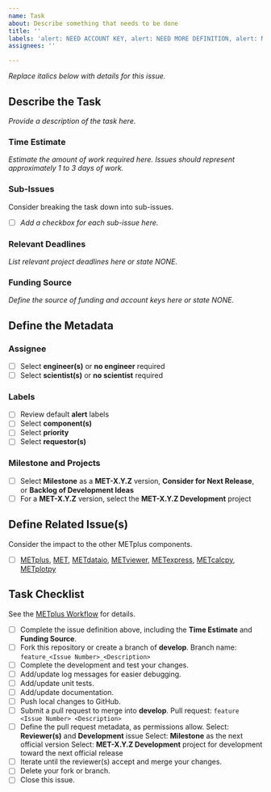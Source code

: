 ```yaml
---
name: Task
about: Describe something that needs to be done
title: ''
labels: 'alert: NEED ACCOUNT KEY, alert: NEED MORE DEFINITION, alert: NEED CYCLE ASSIGNMENT, type: task'
assignees: ''

---
```


*Replace italics below with details for this issue.*

## Describe the Task ##
*Provide a description of the task here.*

### Time Estimate ###
*Estimate the amount of work required here.*
*Issues should represent approximately 1 to 3 days of work.*

### Sub-Issues ###
Consider breaking the task down into sub-issues.
- [ ] *Add a checkbox for each sub-issue here.*

### Relevant Deadlines ###
*List relevant project deadlines here or state NONE.*

### Funding Source ###
*Define the source of funding and account keys here or state NONE.*

## Define the Metadata ##

### Assignee ###
- [ ] Select **engineer(s)** or **no engineer** required
- [ ] Select **scientist(s)** or **no scientist** required

### Labels ###
- [ ] Review default **alert** labels
- [ ] Select **component(s)**
- [ ] Select **priority**
- [ ] Select **requestor(s)**

### Milestone and Projects ###
- [ ] Select **Milestone** as a **MET-X.Y.Z** version, **Consider for Next Release**, or **Backlog of Development Ideas**
- [ ] For a **MET-X.Y.Z** version, select the **MET-X.Y.Z Development** project

## Define Related Issue(s) ##
Consider the impact to the other METplus components.
- [ ] [METplus](https://github.com/dtcenter/METplus/issues/new/choose), [MET](https://github.com/dtcenter/MET/issues/new/choose), [METdataio](https://github.com/dtcenter/METdataio/issues/new/choose), [METviewer](https://github.com/dtcenter/METviewer/issues/new/choose), [METexpress](https://github.com/dtcenter/METexpress/issues/new/choose), [METcalcpy](https://github.com/dtcenter/METcalcpy/issues/new/choose), [METplotpy](https://github.com/dtcenter/METplotpy/issues/new/choose)

## Task Checklist ##
See the [METplus Workflow](https://metplus.readthedocs.io/en/latest/Contributors_Guide/github_workflow.html) for details.
- [ ] Complete the issue definition above, including the **Time Estimate** and **Funding Source**.
- [ ] Fork this repository or create a branch of **develop**.
Branch name: `feature_<Issue Number>_<Description>`
- [ ] Complete the development and test your changes.
- [ ] Add/update log messages for easier debugging.
- [ ] Add/update unit tests.
- [ ] Add/update documentation.
- [ ] Push local changes to GitHub.
- [ ] Submit a pull request to merge into **develop**.
Pull request: `feature <Issue Number> <Description>`
- [ ] Define the pull request metadata, as permissions allow.
Select: **Reviewer(s)** and **Development** issue
Select: **Milestone** as the next official version
Select: **MET-X.Y.Z Development** project for development toward the next official release
- [ ] Iterate until the reviewer(s) accept and merge your changes.
- [ ] Delete your fork or branch.
- [ ] Close this issue.
